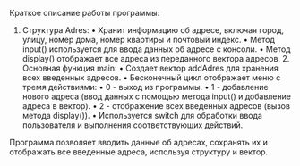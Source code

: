 Краткое описание работы программы:

1.	Структура Adres:
	•	Хранит информацию об адресе, включая город, улицу, номер дома, номер квартиры и почтовый индекс.
	•	Метод input() используется для ввода данных об адресе с консоли.
	•	Метод display() отображает все адреса из переданного вектора адресов.
	2.	Основная функция main:
	•	Создает вектор addAdres для хранения всех введенных адресов.
	•	Бесконечный цикл отображает меню с тремя действиями:
	•	0 - выход из программы.
	•	1 - добавление нового адреса (ввод данных с помощью метода input() и добавление адреса в вектор).
	•	2 - отображение всех введенных адресов (вызов метода display()).
	•	Используется switch для обработки ввода пользователя и выполнения соответствующих действий.

Программа позволяет вводить данные об адресах, сохранять их и отображать все введенные адреса, используя структуру и вектор.